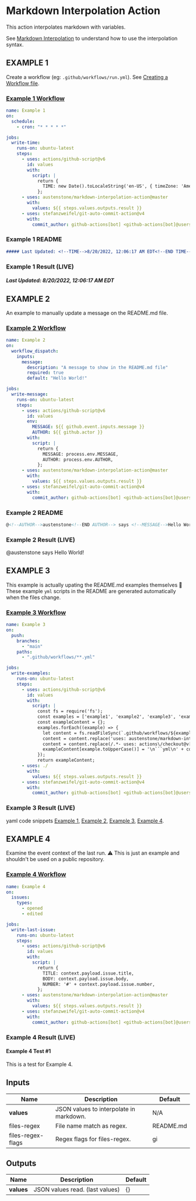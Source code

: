 # Markdown Interpolation Action

This action interpolates markdown with variables.

See [Markdown Interpolation](https://github.com/austenstone/markdown-interpolation#writing) to understand how to use the interpolation syntax.

## EXAMPLE 1
Create a workflow (eg: `.github/workflows/run.yml`). See [Creating a Workflow file](https://help.github.com/en/articles/configuring-a-workflow#creating-a-workflow-file).

### [Example 1 Workflow](.github/workflows/example1.yml)

<!--EXAMPLE1-->
```yml
name: Example 1
on:
  schedule:
    - cron: "* * * * *"

jobs:
  write-time:
    runs-on: ubuntu-latest
    steps:
      - uses: actions/github-script@v6
        id: values
        with:
          script: |
            return {
              TIME: new Date().toLocaleString('en-US', { timeZone: 'America/New_York', timeZoneName: 'short' }),
            };
      - uses: austenstone/markdown-interpolation-action@master
        with:
          values: ${{ steps.values.outputs.result }}
      - uses: stefanzweifel/git-auto-commit-action@v4
        with:
          commit_author: github-actions[bot] <github-actions[bot]@users.noreply.github.com>
```
<!--END EXAMPLE1-->

### Example 1 README
```md
##### Last Updated: <!--TIME-->8/20/2022, 12:06:17 AM EDT<!--END TIME-->
```

### Example 1 Result (LIVE)
##### Last Updated: <!--TIME-->8/20/2022, 12:06:17 AM EDT<!--END TIME-->

## EXAMPLE 2

An example to manually update a message on the README.md file.

### [Example 2 Workflow](.github/workflows/example2.yml)
<!--EXAMPLE2-->
```yml
name: Example 2
on:
  workflow_dispatch:
    inputs:
      message:
        description: "A message to show in the README.md file"
        required: true
        default: "Hello World!"

jobs:
  write-message:
    runs-on: ubuntu-latest
    steps:
      - uses: actions/github-script@v6
        id: values
        env:
          MESSAGE: ${{ github.event.inputs.message }}
          AUTHOR: ${{ github.actor }}
        with:
          script: |
            return {
              MESSAGE: process.env.MESSAGE,
              AUTHOR: process.env.AUTHOR,
            };
      - uses: austenstone/markdown-interpolation-action@master
        with:
          values: ${{ steps.values.outputs.result }}
      - uses: stefanzweifel/git-auto-commit-action@v4
        with:
          commit_author: github-actions[bot] <github-actions[bot]@users.noreply.github.com>

```
<!--END EXAMPLE2-->

### Example 2 README
```md
@<!--AUTHOR-->austenstone<!--END AUTHOR--> says <!--MESSAGE-->Hello World!<!--END MESSAGE-->
```

### Example 2 Result (LIVE)
@<!--AUTHOR-->austenstone<!--END AUTHOR--> says <!--MESSAGE-->Hello World!<!--END MESSAGE-->

## EXAMPLE 3

This example is actually upating the README.md examples themselves 🤯
These example `yml` scripts in the README are generated automatically when the files change.

### [Example 3 Workflow](.github/workflows/example3.yml)
<!--EXAMPLE3-->
```yml
name: Example 3
on:
  push:
    branches:
      - "main"
    paths:
      - ".github/workflows/**.yml"

jobs:
  write-examples:
    runs-on: ubuntu-latest
    steps:
      - uses: actions/github-script@v6
        id: values
        with:
          script: |
            const fs = require('fs');
            const examples = ['example1', 'example2', 'example3', 'example4'];
            const exampleContent = {};
            examples.forEach((example) => {
              let content = fs.readFileSync(`.github/workflows/${example}.yml`).toString();
              content = content.replace('uses: austenstone/markdown-interpolation-action@master', 'uses: austenstone/markdown-interpolation-action@master');
              content = content.replace(/.*- uses: actions\/checkout@v[0-9]+\n/g, '')
              exampleContent[example.toUpperCase()] = '\n```yml\n' + content + '\n```\n';
            });
            return exampleContent;
      - uses: ./
        with:
          values: ${{ steps.values.outputs.result }}
      - uses: stefanzweifel/git-auto-commit-action@v4
        with:
          commit_author: github-actions[bot] <github-actions[bot]@users.noreply.github.com>

```
<!--END EXAMPLE3-->

### Example 3 Result (LIVE)
yaml code snippets [Example 1](#example-1-workflow), [Example 2](#example-2-workflow), [Example 3](#example-3-workflow), [Example 4](#example-4-workflow).

## EXAMPLE 4

Examine the event context of the last run.
⚠️ This is just an example and shouldn't be used on a public repository.

### [Example 4 Workflow](.github/workflows/example4.yml)
<!--EXAMPLE4-->
```yml
name: Example 4
on:
  issues:
    types:
      - opened
      - edited

jobs:
  write-last-issue:
    runs-on: ubuntu-latest
    steps:
      - uses: actions/github-script@v6
        id: values
        with:
          script: |
            return {
              TITLE: context.payload.issue.title,
              BODY: context.payload.issue.body,
              NUMBER: '#' + context.payload.issue.number,
            };
      - uses: austenstone/markdown-interpolation-action@master
        with:
          values: ${{ steps.values.outputs.result }}
      - uses: stefanzweifel/git-auto-commit-action@v4
        with:
          commit_author: github-actions[bot] <github-actions[bot]@users.noreply.github.com>

```
<!--END EXAMPLE4-->

### Example 4 Result (LIVE)
#### <!--TITLE-->Example 4 Test<!--END TITLE--> <!--NUMBER-->#1<!--END NUMBER-->
<!--BODY-->This is a test for Example 4.<!--END BODY-->

## Inputs

| Name | Description | Default |
| --- | - | - |
| **values** | JSON values to interpolate in markdown. | N/A |
| files-regex | File name match as regex. | README.md |
| files-regex-flags | Regex flags for files-regex. | gi |

## Outputs

| Name | Description | Default |
| --- | - | - |
| **values** | JSON values read. (last values) | {} |
